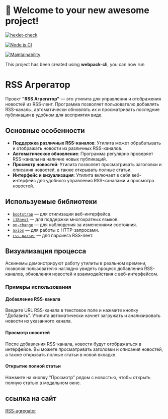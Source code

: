 # 🚀 Welcome to your new awesome project!

[![hexlet-check](https://github.com/userbairapshi/frontend-project-11/actions/workflows/hexlet-check.yml/badge.svg)](https://github.com/userbairapshi/frontend-project-11/actions/workflows/hexlet-check.yml)

[![Node.js CI](https://github.com/userbairapshi/frontend-project-11/actions/workflows/nodejs.yml/badge.svg)](https://github.com/userbairapshi/frontend-project-11/actions/workflows/nodejs.yml)

[![Maintainability](https://api.codeclimate.com/v1/badges/4e7ae4f7f7ea4c16ba39/maintainability)](https://codeclimate.com/github/userbairapshi/frontend-project-11/maintainability)

This project has been created using **webpack-cli**, you can now run


# RSS Агрегатор

Проект **"RSS Агрегатор"** — это утилита для управления и отображения новостей из RSS-лент. Программа позволяет пользователю добавлять RSS-каналы, автоматически обновлять их и просматривать последние публикации в удобном для восприятия виде.

## Основные особенности

- **Поддержка различных RSS-каналов**: Утилита может обрабатывать и отображать новости из различных RSS-каналов.
- **Автоматическое обновление**: Программа регулярно проверяет RSS-каналы на наличие новых публикаций.
- **Просмотр новостей**: Утилита позволяет просматривать заголовки и описания новостей, а также открывать полные статьи.
- **Интерфейс и визуализация**: Утилита включает в себя веб-интерфейс для удобного управления RSS-каналами и просмотра новостей.

## Используемые библиотеки

- [`bootstrap`](https://getbootstrap.com/) — для стилизации веб-интерфейса.
- [`i18next`](https://www.i18next.com/) — для поддержки многократных языков.
- [`on-change`](https://www.npmjs.com/package/on-change) — для наблюдения за изменениями состояния.
- [`axios`](https://axios-http.com/) — для работы с HTTP-запросами.
- [`rss-parser`](https://github.com/rbren/rss-parser) — для парсинга RSS-лент.

## Визуализация процесса

Аскинемы демонстрируют работу утилиты в реальном времени, позволяя пользователю наглядно увидеть процесс добавления RSS-каналов, обновления новостей и взаимодействия с веб-интерфейсом.

### Примеры использования

#### Добавление RSS-канала

Введите URL RSS-канала в текстовое поле и нажмите кнопку "Добавить". Утилита автоматически начнет загружать и анализировать новости из указанного канала.

#### Просмотр новостей

После добавления RSS-канала, новости будут отображаться в интерфейсе. Вы можете просматривать заголовки и описания новостей, а также открывать полные статьи в новой вкладке.

#### Открытие полной статьи

Нажмите на кнопку "Просмотр" рядом с новостью, чтобы открыть полную статью в модальном окне.


## ссылка на сайт

[RSS-agregator](https://frontend-project-11-ekz2.onrender.com)

